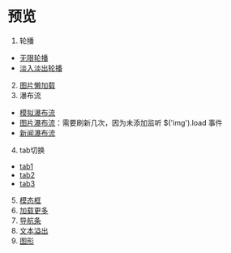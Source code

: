 # 预览
1. 轮播
- [无限轮播](http://htmlpreview.github.io/?https://github.com/NathanYangcn/effect-set/blob/master/carousel/%E6%97%A0%E9%99%90%E8%BD%AE%E6%92%AD/carousel.html)
- [淡入淡出轮播](http://htmlpreview.github.io/?https://github.com/NathanYangcn/effect-set/blob/master/carousel/%E6%B7%A1%E5%85%A5%E6%B7%A1%E5%87%BA/carouselfade.html)
2. [图片懒加载](http://htmlpreview.github.io/?https://github.com/NathanYangcn/effect-set/blob/master/lazyload/lazyimg.html)
3. 瀑布流
- [模拟瀑布流](http://htmlpreview.github.io/?https://github.com/NathanYangcn/effect-set/blob/master/waterfall/waterfall.html)
- [图片瀑布流](http://htmlpreview.github.io/?https://github.com/NathanYangcn/effect-set/blob/master/waterfall/waterfalls.html)：需要刷新几次，因为未添加监听 $('img').load 事件
- [新闻瀑布流](http://htmlpreview.github.io/?https://github.com/NathanYangcn/effect-set/blob/master/newsList/newList.html)
4. tab切换
- [tab1](http://htmlpreview.github.io/?https://github.com/NathanYangcn/effect-set/blob/master/tab/tab-base/tab.html)
- [tab2](http://htmlpreview.github.io/?https://github.com/NathanYangcn/effect-set/blob/master/tab/tab-one/tab.html)
- [tab3](http://htmlpreview.github.io/?https://github.com/NathanYangcn/effect-set/blob/master/tab/tab-two/tab.html)
5. [模态框](http://htmlpreview.github.io/?https://github.com/NathanYangcn/effect-set/blob/master/modal/modal.html)
6. [加载更多](http://htmlpreview.github.io/?https://github.com/NathanYangcn/effect-set/blob/master/loadMore-goTop/loadMore.html)
7. [导航条](http://htmlpreview.github.io/?https://github.com/NathanYangcn/effect-set/blob/master/navbar/navbar.html)
8. [文本溢出](http://htmlpreview.github.io/?https://github.com/NathanYangcn/effect-set/blob/master/text-overflow/text-overflow.html)
9. [图形](http://htmlpreview.github.io/?https://github.com/NathanYangcn/effect-set/blob/master/shapes/Shapes.html)